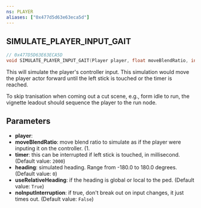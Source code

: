 ```yaml
---
ns: PLAYER
aliases: ["0x477d5d63e63eca5d"]
---
```

## SIMULATE_PLAYER_INPUT_GAIT

```c
// 0x477D5D63E63ECA5D
void SIMULATE_PLAYER_INPUT_GAIT(Player player, float moveBlendRatio, int timer, float heading, bool useRelativeHeading, bool noInputInterruption);
```

This will simulate the player's controller input. This simulation would move the player actor forward until the left stick is touched or the timer is reached.

To skip tranisation when coming out a cut scene, e.g., form idle to run, the vignette leadout should sequence the player to the run node.


## Parameters
* **player**: 
* **moveBlendRatio**: move blend ratio to simulate as if the player were inputing it on the controller. (1.
* **timer**: this can be interrupted if left stick is touched, in millisecond. (Default value: `2000`)
* **heading**: simulated heading. Range from -180.0 to 180.0 degrees. (Default value: `0`)
* **useRelativeHeading**: if the heading is global or local to the ped. (Default value: `True`)
* **noInputInterruption**: if true, don't break out on input changes, it just times out. (Default value: `False`)
